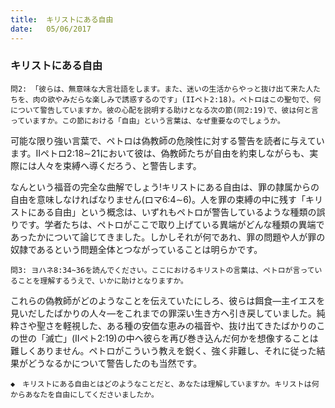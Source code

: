 ```yaml
---
title:  キリストにある自由
date:   05/06/2017
---
```


### キリストにある自由

`問2: 「彼らは、無意味な大言壮語をします。また、迷いの生活からやっと抜け出て来た人たちを、肉の欲やみだらな楽しみで誘惑するのです」(IIペト2:18)。ペトロはこの聖句で、何について警告していますか。彼の心配を説明する助けとなる次の節(同2:19)で、彼は何と言っていますか。この節における「自由」という言葉は、なぜ重要なのでしょうか。`

可能な限り強い言葉で、ペトロは偽教師の危険性に対する警告を読者に与えています。IIペトロ2:18∼21において彼は、偽教師たちが自由を約束しながらも、実際には人々を束縛へ導くだろう、と警告します。

なんという福音の完全な曲解でしょう!キリストにある自由は、罪の隷属からの自由を意味しなければなりません(ロマ6:4∼6)。人を罪の束縛の中に残す「キリストにある自由」という概念は、いずれもペトロが警告しているような種類の誤りです。学者たちは、ペトロがここで取り上げている異端がどんな種類の異端であったかについて論じてきました。しかしそれが何であれ、罪の問題や人が罪の奴隷であるという問題全体とつながっていることは明らかです。

`問3: ヨハネ8:34~36を読んでください。ここにおけるキリストの言葉は、ペトロが言っていることを理解するうえで、いかに助けとなりますか。`

これらの偽教師がどのようなことを伝えていたにしろ、彼らは餌食―主イエスを見いだしたばかりの人々―をこれまでの罪深い生き方へ引き戻していました。純粋さや聖さを軽視した、ある種の安価な恵みの福音や、抜け出てきたばかりのこの世の「滅亡」(IIペト2:19)の中へ彼らを再び巻き込んだ何かを想像することは難しくありません。ペトロがこういう教えを鋭く、強く非難し、それに従った結果がどうなるかについて警告したのも当然です。

`◆　キリストにある自由とはどのようなことだと、あなたは理解していますか。キリストは何からあなたを自由にしてくださいましたか。`
